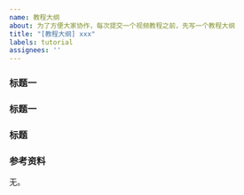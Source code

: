 ```yaml
---
name: 教程大纲
about: 为了方便大家协作，每次提交一个视频教程之前，先写一个教程大纲
title: "[教程大纲] xxx"
labels: tutorial
assignees: ''
---
```


### 标题一


### 标题一


### 标题


### 参考资料
无。
